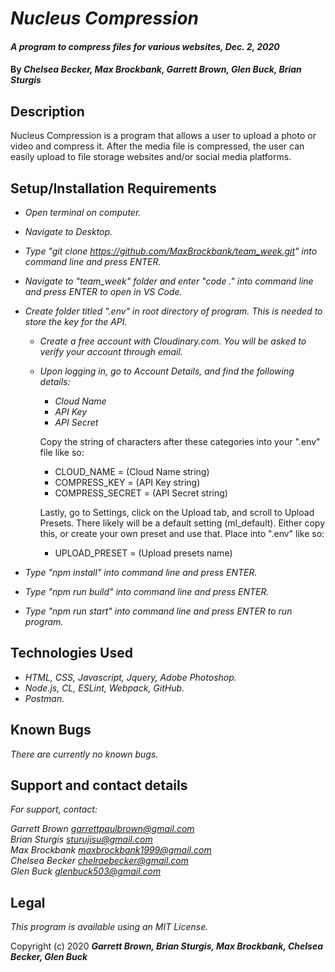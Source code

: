 # _Nucleus Compression_

#### _A program to compress files for various websites, Dec. 2, 2020_

#### By _**Chelsea Becker, Max Brockbank, Garrett Brown, Glen Buck, Brian Sturgis**_

## Description
Nucleus Compression is a program that allows a user to upload a photo or video and compress it. 
After the media file is compressed, the user can easily upload to file storage websites and/or social media platforms.

## Setup/Installation Requirements

* _Open terminal on computer._
* _Navigate to Desktop._
* _Type "git clone https://github.com/MaxBrockbank/team_week.git" into command line and press ENTER._
* _Navigate to "team_week" folder and enter "code ." into command line and press ENTER to open in VS Code._
* _Create folder titled ".env" in root directory of program. This is needed to store the key for the API._
    * _Create a free account with Cloudinary.com. You will be asked to verify your account through email._
    * _Upon logging in, go to Account Details, and find the following details:_
        * _Cloud Name_ 
        * _API Key_
        * _API Secret_

        Copy the string of characters after these categories into your ".env" file like so:
        * CLOUD_NAME = (Cloud Name string)
        * COMPRESS_KEY = (API Key string)
        * COMPRESS_SECRET = (API Secret string)

        Lastly, go to Settings, click on the Upload tab, and scroll to Upload Presets. There likely will be a default setting (ml_default). Either
        copy this, or create your own preset and use that. Place into ".env" like so:
        * UPLOAD_PRESET = (Upload presets name)

* _Type "npm install" into command line and press ENTER._
* _Type "npm run build" into command line and press ENTER._
* _Type "npm run start" into command line and press ENTER to run program._


## Technologies Used
* _HTML, CSS, Javascript, Jquery, Adobe Photoshop._
* _Node.js, CL, ESLint, Webpack, GitHub._
* _Postman._ 


## Known Bugs
_There are currently no known bugs._


## Support and contact details
_For support, contact:_

_Garrett Brown <garrettpaulbrown@gmail.com>_<br>
_Brian Sturgis <sturujisu@gmail.com>_<br>
_Max Brockbank <maxbrockbank1999@gmail.com>_<br>
_Chelsea Becker <chelraebecker@gmail.com>_<br>
_Glen Buck <glenbuck503@gmail.com>_


## Legal
*This program is available using an MIT License.*

Copyright (c) 2020 **_Garrett Brown, Brian Sturgis, Max Brockbank, Chelsea Becker, Glen Buck_**